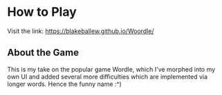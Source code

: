 # How to Play

Visit the link: https://blakeballew.github.io/Woordle/

## About the Game

This is my take on the popular game Wordle, which I've morphed into my own UI and added several more difficulties which are implemented via longer words. Hence the funny name :^)
